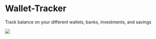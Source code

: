# Wallet-Tracker
Track balance on your different wallets, banks, investments, and savings

<img src="[https://github.com/mathewGlenn/Corn-Health-AI/blob/master/2.png](https://github.com/mathewGlenn/Wallet-Tracker/blob/master/385529692_6660103574038357_7636477352354403900_n%20(1).jpg?raw=true)https://github.com/mathewGlenn/Wallet-Tracker/blob/master/385529692_6660103574038357_7636477352354403900_n%20(1).jpg?raw=true">
